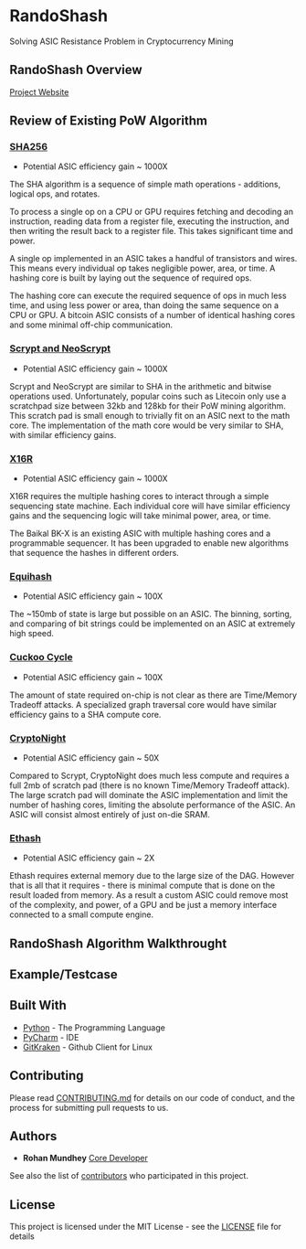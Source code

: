 
# RandoShash

Solving ASIC Resistance Problem in Cryptocurrency Mining


## RandoShash Overview
[Project Website](https://mundhey.github.io/Blockchain-ASIC-Resistance/)


## Review of Existing PoW Algorithm

### [SHA256](https://github.com/bitcoin/bitcoin/blob/master/src/crypto/sha256.cpp)
* Potential ASIC efficiency gain ~ 1000X

The SHA algorithm is a sequence of simple math operations - additions, logical ops, and rotates.

To process a single op on a CPU or GPU requires fetching and decoding an instruction, reading data from a register file, executing the instruction, and then writing the result back to a register file.  This takes significant time and power.

A single op implemented in an ASIC takes a handful of transistors and wires.  This means every individual op takes negligible power, area, or time.  A hashing core is built by laying out the sequence of required ops.

The hashing core can execute the required sequence of ops in much less time, and using less power or area, than doing the same sequence on a CPU or GPU.  A bitcoin ASIC consists of a number of identical hashing cores and some minimal off-chip communication.

### [Scrypt and NeoScrypt](https://github.com/wg/scrypt)
* Potential ASIC efficiency gain ~ 1000X

Scrypt and NeoScrypt are similar to SHA in the arithmetic and bitwise operations used. Unfortunately, popular coins such as Litecoin only use a scratchpad size between 32kb and 128kb for their PoW mining algorithm. This scratch pad is small enough to trivially fit on an ASIC next to the math core. The implementation of the math core would be very similar to SHA, with similar efficiency gains.

### [X16R](https://github.com/todd1251/ccminer-x16r/blob/x16r/x16r/x16r.cu)
* Potential ASIC efficiency gain ~ 1000X

X16R requires the multiple hashing cores to interact through a simple sequencing state machine. Each individual core will have similar efficiency gains and the sequencing logic will take minimal power, area, or time.

The Baikal BK-X is an existing ASIC with multiple hashing cores and a programmable sequencer.  It has been upgraded to enable new algorithms that sequence the hashes in different orders.

### [Equihash](https://github.com/khovratovich/equihash)
* Potential ASIC efficiency gain ~ 100X

The ~150mb of state is large but possible on an ASIC. The binning, sorting, and comparing of bit strings could be implemented on an ASIC at extremely high speed.

### [Cuckoo Cycle](https://github.com/tromp/cuckoo)
* Potential ASIC efficiency gain ~ 100X

The amount of state required on-chip is not clear as there are Time/Memory Tradeoff attacks. A specialized graph traversal core would have similar efficiency gains to a SHA compute core.

### [CryptoNight](https://github.com/menekevin/cryptonight)
* Potential ASIC efficiency gain ~ 50X

Compared to Scrypt, CryptoNight does much less compute and requires a full 2mb of scratch pad (there is no known Time/Memory Tradeoff attack).  The large scratch pad will dominate the ASIC implementation and limit the number of hashing cores, limiting the absolute performance of the ASIC.  An ASIC will consist almost entirely of just on-die SRAM.

### [Ethash](https://github.com/ethereum/wiki/wiki/Ethash)
* Potential ASIC efficiency gain ~ 2X

Ethash requires external memory due to the large size of the DAG.  However that is all that it requires - there is minimal compute that is done on the result loaded from memory.  As a result a custom ASIC could remove most of the complexity, and power, of a GPU and be just a memory interface connected to a small compute engine.



## RandoShash Algorithm Walkthrought



## Example/Testcase



## Built With

* [Python](https://www.python.org/) - The Programming Language
* [PyCharm](https://www.jetbrains.com/pycharm/) - IDE
* [GitKraken](https://www.gitkraken.com/) - Github Client for Linux

## Contributing

Please read [CONTRIBUTING.md](https://gist.github.com/PurpleBooth/b24679402957c63ec426) for details on our code of conduct, and the process for submitting pull requests to us.

## Authors

* **Rohan Mundhey** [Core Developer](https://github.com/Mundhey)

See also the list of [contributors](https://github.com/your/project/contributors) who participated in this project.

## License

This project is licensed under the MIT License - see the [LICENSE](LICENSE) file for details



 
